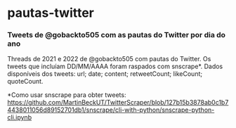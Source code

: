 # pautas-twitter
### Tweets de @gobackto505 com as pautas do Twitter por dia do ano

Threads de 2021 e 2022 de @gobackto505 com pautas do Twitter. Os tweets que incluíam DD/MM/AAAA foram raspados com snscrape*.
Dados disponíveis dos tweets: url; date; content; retweetCount; likeCount; quoteCount.

*Como usar snscrape para obter tweets: https://github.com/MartinBeckUT/TwitterScraper/blob/127b15b3878ab0c1b74438011056d89152701db1/snscrape/cli-with-python/snscrape-python-cli.ipynb
